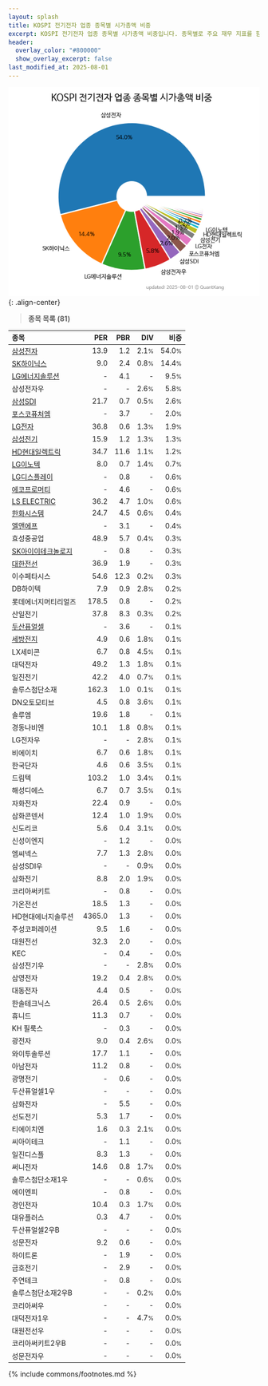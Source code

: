 ```yaml
---
layout: splash
title: KOSPI 전기전자 업종 종목별 시가총액 비중
excerpt: KOSPI 전기전자 업종 종목별 시가총액 비중입니다. 종목별로 주요 재무 지표를 함께 표시합니다.
header:
  overlay_color: "#800000"
  show_overlay_excerpt: false
last_modified_at: 2025-08-01
---
```



![KOSPI 전기전자 업종 종목별 시가총액 비중](/stats/sector/images/kospi_업종_전기전자_종목.png){: .align-center}


> **종목 목록 (81)**<a id="list"></a>

| **종목** | **PER** | **PBR** | **DIV** | **비중** |
| :------- | ------: | ------: | ------: | -------: |
| [삼성전자](/005930/) | 13.9 | 1.2 | 2.1<small>%</small> | 54.0<small>%</small> |
| [SK하이닉스](/000660/) | 9.0 | 2.4 | 0.8<small>%</small> | 14.4<small>%</small> |
| [LG에너지솔루션](/373220/) | - | 4.1 | - | 9.5<small>%</small> |
| 삼성전자우 | - | - | 2.6<small>%</small> | 5.8<small>%</small> |
| [삼성SDI](/006400/) | 21.7 | 0.7 | 0.5<small>%</small> | 2.6<small>%</small> |
| [포스코퓨처엠](/003670/) | - | 3.7 | - | 2.0<small>%</small> |
| [LG전자](/066570/) | 36.8 | 0.6 | 1.3<small>%</small> | 1.9<small>%</small> |
| [삼성전기](/009150/) | 15.9 | 1.2 | 1.3<small>%</small> | 1.3<small>%</small> |
| [HD현대일렉트릭](/267260/) | 34.7 | 11.6 | 1.1<small>%</small> | 1.2<small>%</small> |
| [LG이노텍](/011070/) | 8.0 | 0.7 | 1.4<small>%</small> | 0.7<small>%</small> |
| [LG디스플레이](/034220/) | - | 0.8 | - | 0.6<small>%</small> |
| [에코프로머티](/450080/) | - | 4.6 | - | 0.6<small>%</small> |
| [LS ELECTRIC](/010120/) | 36.2 | 4.7 | 1.0<small>%</small> | 0.6<small>%</small> |
| [한화시스템](/272210/) | 24.7 | 4.5 | 0.6<small>%</small> | 0.4<small>%</small> |
| [엘앤에프](/066970/) | - | 3.1 | - | 0.4<small>%</small> |
| 효성중공업 | 48.9 | 5.7 | 0.4<small>%</small> | 0.3<small>%</small> |
| [SK아이이테크놀로지](/361610/) | - | 0.8 | - | 0.3<small>%</small> |
| [대한전선](/001440/) | 36.9 | 1.9 | - | 0.3<small>%</small> |
| 이수페타시스 | 54.6 | 12.3 | 0.2<small>%</small> | 0.3<small>%</small> |
| DB하이텍 | 7.9 | 0.9 | 2.8<small>%</small> | 0.2<small>%</small> |
| 롯데에너지머티리얼즈 | 178.5 | 0.8 | - | 0.2<small>%</small> |
| 산일전기 | 37.8 | 8.3 | 0.3<small>%</small> | 0.2<small>%</small> |
| [두산퓨얼셀](/336260/) | - | 3.6 | - | 0.1<small>%</small> |
| [세방전지](/004490/) | 4.9 | 0.6 | 1.8<small>%</small> | 0.1<small>%</small> |
| LX세미콘 | 6.7 | 0.8 | 4.5<small>%</small> | 0.1<small>%</small> |
| 대덕전자 | 49.2 | 1.3 | 1.8<small>%</small> | 0.1<small>%</small> |
| 일진전기 | 42.2 | 4.0 | 0.7<small>%</small> | 0.1<small>%</small> |
| 솔루스첨단소재 | 162.3 | 1.0 | 0.1<small>%</small> | 0.1<small>%</small> |
| DN오토모티브 | 4.5 | 0.8 | 3.6<small>%</small> | 0.1<small>%</small> |
| 솔루엠 | 19.6 | 1.8 | - | 0.1<small>%</small> |
| 경동나비엔 | 10.1 | 1.8 | 0.8<small>%</small> | 0.1<small>%</small> |
| LG전자우 | - | - | 2.8<small>%</small> | 0.1<small>%</small> |
| 비에이치 | 6.7 | 0.6 | 1.8<small>%</small> | 0.1<small>%</small> |
| 한국단자 | 4.6 | 0.6 | 3.5<small>%</small> | 0.1<small>%</small> |
| 드림텍 | 103.2 | 1.0 | 3.4<small>%</small> | 0.1<small>%</small> |
| 해성디에스 | 6.7 | 0.7 | 3.5<small>%</small> | 0.1<small>%</small> |
| 자화전자 | 22.4 | 0.9 | - | 0.0<small>%</small> |
| 삼화콘덴서 | 12.4 | 1.0 | 1.9<small>%</small> | 0.0<small>%</small> |
| 신도리코 | 5.6 | 0.4 | 3.1<small>%</small> | 0.0<small>%</small> |
| 신성이엔지 | - | 1.2 | - | 0.0<small>%</small> |
| 엠씨넥스 | 7.7 | 1.3 | 2.8<small>%</small> | 0.0<small>%</small> |
| 삼성SDI우 | - | - | 0.9<small>%</small> | 0.0<small>%</small> |
| 삼화전기 | 8.8 | 2.0 | 1.9<small>%</small> | 0.0<small>%</small> |
| 코리아써키트 | - | 0.8 | - | 0.0<small>%</small> |
| 가온전선 | 18.5 | 1.3 | - | 0.0<small>%</small> |
| HD현대에너지솔루션 | 4365.0 | 1.3 | - | 0.0<small>%</small> |
| 주성코퍼레이션 | 9.5 | 1.6 | - | 0.0<small>%</small> |
| 대원전선 | 32.3 | 2.0 | - | 0.0<small>%</small> |
| KEC | - | 0.4 | - | 0.0<small>%</small> |
| 삼성전기우 | - | - | 2.8<small>%</small> | 0.0<small>%</small> |
| 삼영전자 | 19.2 | 0.4 | 2.8<small>%</small> | 0.0<small>%</small> |
| 대동전자 | 4.4 | 0.5 | - | 0.0<small>%</small> |
| 한솔테크닉스 | 26.4 | 0.5 | 2.6<small>%</small> | 0.0<small>%</small> |
| 휴니드 | 11.3 | 0.7 | - | 0.0<small>%</small> |
| KH 필룩스 | - | 0.3 | - | 0.0<small>%</small> |
| 광전자 | 9.0 | 0.4 | 2.6<small>%</small> | 0.0<small>%</small> |
| 와이투솔루션 | 17.7 | 1.1 | - | 0.0<small>%</small> |
| 아남전자 | 11.2 | 0.8 | - | 0.0<small>%</small> |
| 광명전기 | - | 0.6 | - | 0.0<small>%</small> |
| 두산퓨얼셀1우 | - | - | - | 0.0<small>%</small> |
| 삼화전자 | - | 5.5 | - | 0.0<small>%</small> |
| 선도전기 | 5.3 | 1.7 | - | 0.0<small>%</small> |
| 티에이치엔 | 1.6 | 0.3 | 2.1<small>%</small> | 0.0<small>%</small> |
| 씨아이테크 | - | 1.1 | - | 0.0<small>%</small> |
| 일진디스플 | 8.3 | 1.3 | - | 0.0<small>%</small> |
| 써니전자 | 14.6 | 0.8 | 1.7<small>%</small> | 0.0<small>%</small> |
| 솔루스첨단소재1우 | - | - | 0.6<small>%</small> | 0.0<small>%</small> |
| 에이엔피 | - | 0.8 | - | 0.0<small>%</small> |
| 경인전자 | 10.4 | 0.3 | 1.7<small>%</small> | 0.0<small>%</small> |
| 대유플러스 | 0.3 | 4.7 | - | 0.0<small>%</small> |
| 두산퓨얼셀2우B | - | - | - | 0.0<small>%</small> |
| 성문전자 | 9.2 | 0.6 | - | 0.0<small>%</small> |
| 하이트론 | - | 1.9 | - | 0.0<small>%</small> |
| 금호전기 | - | 2.9 | - | 0.0<small>%</small> |
| 주연테크 | - | 0.8 | - | 0.0<small>%</small> |
| 솔루스첨단소재2우B | - | - | 0.2<small>%</small> | 0.0<small>%</small> |
| 코리아써우 | - | - | - | 0.0<small>%</small> |
| 대덕전자1우 | - | - | 4.7<small>%</small> | 0.0<small>%</small> |
| 대원전선우 | - | - | - | 0.0<small>%</small> |
| 코리아써키트2우B | - | - | - | 0.0<small>%</small> |
| 성문전자우 | - | - | - | 0.0<small>%</small> |

{% include commons/footnotes.md %}